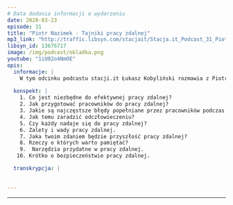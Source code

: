 ```yaml
---
# Data dodania informacji o wydarzeniu
date: 2020-03-23
episode: 31
title: "Piotr Nazimek - Tajniki pracy zdalnej"
mp3_link: "http://traffic.libsyn.com/stacjait/Stacja.it_Podcast_31_Piotr_Nazimek_Tajniki_pracy_zdalnej.mp3"
libsyn_id: 13676717
image: /img/podcast/okladka.png
youtube: "1iU02o4NmOE"
opis:
  informacje: |
    W tym odcinku podcastu stacji.it Łukasz Kobyliński rozmawia z Piotrem Nazimkiem. Tematem odcinka jest praca zdalna, która w dzisiejszych czasach powoli staje się normą. Co ważne ten odcinek, również w całości powstał zdalnie. 
    
  konspekt: |
    1. Co jest niezbędne do efektywnej pracy zdalnej?
    2. Jak przygotować pracowników do pracy zdalnej?
    3. Jakie są najczęstsze błędy popełniane przez pracowników podczas pracy zdalnej?
    4. Jak temu zaradzić odczłowieczeniu? 
    5. Czy każdy nadaje się do pracy zdalnej?
    6. Zalety i wady pracy zdalnej.
    7. Jaka twoim zdaniem będzie przyszłość pracy zdalnej?
    8. Rzeczy o których warto pamiętać?
    9.  Narzędzia przydatne w pracy zdalnej. 
   10. Krótko o bezpieczeństwie pracy zdalnej.

  transkrypcja: | 
  
    
---
```



















  
---
